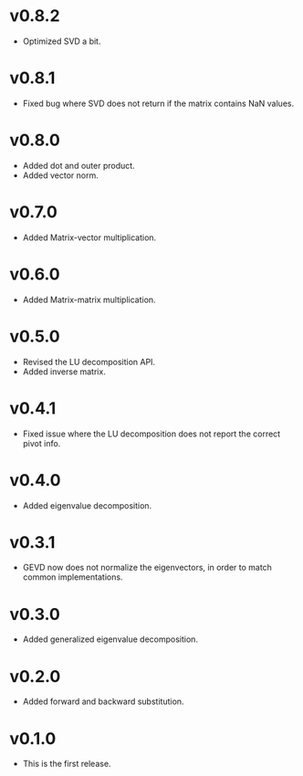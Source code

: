 # v0.8.2

* Optimized SVD a bit.

# v0.8.1

* Fixed bug where SVD does not return if the matrix contains NaN values.

# v0.8.0

* Added dot and outer product.
* Added vector norm.

# v0.7.0

* Added Matrix-vector multiplication.

# v0.6.0

* Added Matrix-matrix multiplication.

# v0.5.0

* Revised the LU decomposition API.
* Added inverse matrix.

# v0.4.1

* Fixed issue where the LU decomposition does not report the correct pivot info.

# v0.4.0

* Added eigenvalue decomposition.

# v0.3.1

* GEVD now does not normalize the eigenvectors, in order to match common implementations.

# v0.3.0

* Added generalized eigenvalue decomposition.

# v0.2.0

* Added forward and backward substitution.

# v0.1.0

* This is the first release.
